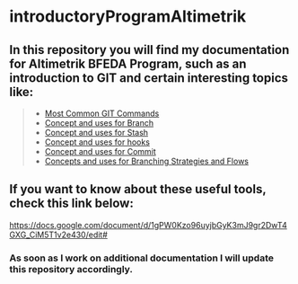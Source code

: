 # introductoryProgramAltimetrik

## In this repository you will find my documentation for Altimetrik BFEDA Program, such as an introduction to GIT and certain interesting topics like:





>   * [Most Common GIT Commands](#Most-Common-GIT-Commands)
>   * [Concept and uses for Branch](#Concept-and-uses-for-Branch)
>   * [Concept and uses for Stash](#Concept-and-uses-for-Stash)
>   * [Concept and uses for hooks](#hooks)
>   * [Concept and uses for Commit](#Concept-and-uses-for-Commit)
>   * [Concepts and uses for Branching Strategies and Flows](#Concepts-and-uses-for-Branching-Strategies-and-Flows)


## If you want to know about these useful tools, check this link below:
 <https://docs.google.com/document/d/1gPW0Kzo96uyjbGyK3mJ9gr2DwT4GXG_CiM5T1v2e430/edit#>




### As soon as I work on additional documentation I will update this repository accordingly.






